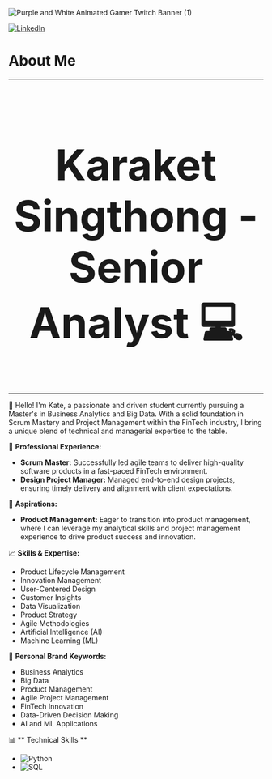 ![Purple and White Animated Gamer Twitch Banner (1)](https://github.com/KateKaraket/KateKaraket/assets/169455066/cc838d6a-e500-4d99-914e-ed655ee080f3)

[![LinkedIn](https://img.shields.io/badge/LinkedIn-0A66C2?style=for-the-badge&logo=linkedin&logoColor=white)](https://www.linkedin.com/in/karaket-singthong)

# About Me
---
<div align="center"><h1 style="font-size: 6em;">Karaket Singthong - Senior Analyst 💻</h1></div>

---
👋 Hello! I'm Kate, a passionate and driven student currently pursuing a Master's in Business Analytics and Big Data. With a solid foundation in Scrum Mastery and Project Management within the FinTech industry, I bring a unique blend of technical and managerial expertise to the table.

💼 **Professional Experience:**
- **Scrum Master:** Successfully led agile teams to deliver high-quality software products in a fast-paced FinTech environment.
- **Design Project Manager:** Managed end-to-end design projects, ensuring timely delivery and alignment with client expectations.

🎯 **Aspirations:**
- **Product Management:** Eager to transition into product management, where I can leverage my analytical skills and project management experience to drive product success and innovation.

📈 **Skills & Expertise:**
- Product Lifecycle Management
- Innovation Management
- User-Centered Design
- Customer Insights
- Data Visualization
- Product Strategy
- Agile Methodologies
- Artificial Intelligence (AI)
- Machine Learning (ML)

🌟 **Personal Brand Keywords:**
- Business Analytics
- Big Data
- Product Management
- Agile Project Management
- FinTech Innovation
- Data-Driven Decision Making
- AI and ML Applications

📊 ** Technical Skills **
- ![Python](https://img.shields.io/badge/Python-3776AB?style=for-the-badge&logo=python&logoColor=white) 
- ![SQL](https://img.shields.io/badge/SQL-4479A1?style=for-the-badge&logo=sql&logoColor=white) 



<!--
**KateKaraket/KateKaraket** is a ✨ _special_ ✨ repository because its `README.md` (this file) appears on your GitHub profile.

Here are some ideas to get you started:

🔭 I’m currently studying Business Analytics and Big Data
- 🌱 I’m currently learning ...
- 👯 I’m looking to collaborate on ...
- 🤔 I’m looking for help with ...
- 💬 Ask me about ...
- 📫 How to reach me: ...
- 😄 Pronouns: ...
- ⚡ Fun fact: ...
-->
